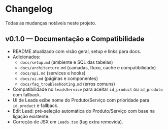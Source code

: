 # Changelog

Todas as mudanças notáveis neste projeto.

## v0.1.0 — Documentação e Compatibilidade

- README atualizado com visão geral, setup e links para docs.
- Adicionados:
  - `docs/setup.md` (ambiente e SQL das tabelas)
  - `docs/architecture.md` (camadas, fluxo, cache e compatibilidade)
  - `docs/api.md` (services e hooks)
  - `docs/ui.md` (páginas e componentes)
  - `docs/faq_troubleshooting.md` (erros comuns)
- Compatibilidade no `leadsService` para aceitar `id_product` ou `id_produto` com fallback.
- UI de Leads exibe nome do Produto/Serviço com prioridade para `id_product` e fallback.
- Edit Lead: pré-seleção automática do Produto/Serviço com base na ligação existente.
- Correção de JSX em `Leads.tsx` (tag extra removida).
